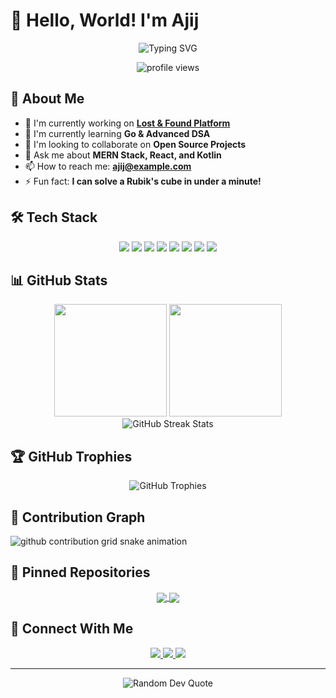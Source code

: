 # 👋 Hello, World! I'm Ajij

<div align="center">
  <img src="https://readme-typing-svg.herokuapp.com?font=Fira+Code&size=30&duration=3000&pause=1000&color=36BCF7FF&center=true&vCenter=true&width=600&lines=Full-Stack+Developer;Open+Source+Enthusiast;Always+Learning+New+Things" alt="Typing SVG" />
</div>

<p align="center">
  <img src="https://komarev.com/ghpvc/?username=Ajij99&label=Profile%20views&color=0e75b6&style=flat" alt="profile views" />
</p>

## 💫 About Me

- 🔭 I'm currently working on **[Lost & Found Platform](https://github.com/Ajij99/lost-and-found)**
- 🌱 I'm currently learning **Go & Advanced DSA**
- 👯 I'm looking to collaborate on **Open Source Projects**
- 💬 Ask me about **MERN Stack, React, and Kotlin**
- 📫 How to reach me: **ajij@example.com**
- ⚡ Fun fact: **I can solve a Rubik's cube in under a minute!**

## 🛠️ Tech Stack

<div align="center">
  <img src="https://img.shields.io/badge/JavaScript-F7DF1E?style=for-the-badge&logo=javascript&logoColor=black" />
  <img src="https://img.shields.io/badge/TypeScript-007ACC?style=for-the-badge&logo=typescript&logoColor=white" />
  <img src="https://img.shields.io/badge/React-20232A?style=for-the-badge&logo=react&logoColor=61DAFB" />
  <img src="https://img.shields.io/badge/Node.js-339933?style=for-the-badge&logo=nodedotjs&logoColor=white" />
  <img src="https://img.shields.io/badge/Python-3776AB?style=for-the-badge&logo=python&logoColor=white" />
  <img src="https://img.shields.io/badge/Go-00ADD8?style=for-the-badge&logo=go&logoColor=white" />
  <img src="https://img.shields.io/badge/Kotlin-7F52FF?style=for-the-badge&logo=kotlin&logoColor=white" />
  <img src="https://img.shields.io/badge/Git-F05032?style=for-the-badge&logo=git&logoColor=white" />
</div>

## 📊 GitHub Stats

<div align="center">
  <img height="180em" src="https://github-readme-stats-git-masterrstaa-rickstaa.vercel.app/api?username=Ajij99&show_icons=true&theme=tokyonight&include_all_commits=true&count_private=true"/>
  
  <img height="180em" src="https://github-readme-stats-git-masterrstaa-rickstaa.vercel.app/api/top-langs/?username=Ajij99&layout=compact&langs_count=8&theme=tokyonight"/>
</div>

<div align="center">
  <img src="https://github-readme-streak-stats.herokuapp.com/?user=Ajij99&theme=tokyonight" alt="GitHub Streak Stats" />
</div>

## 🏆 GitHub Trophies

<div align="center">
  <img src="https://github-profile-trophy.vercel.app/?username=Ajij99&theme=nord&column=7" alt="GitHub Trophies" />
</div>

## 🐍 Contribution Graph

<picture>
  <source media="(prefers-color-scheme: dark)" srcset="https://raw.githubusercontent.com/Ajij99/Ajij99/output/github-contribution-grid-snake-dark.svg">
  <source media="(prefers-color-scheme: light)" srcset="https://raw.githubusercontent.com/Ajij99/Ajij99/output/github-contribution-grid-snake.svg">
  <img alt="github contribution grid snake animation" src="https://raw.githubusercontent.com/Ajij99/Ajij99/output/github-contribution-grid-snake.svg">
</picture>

## 📌 Pinned Repositories

<div align="center">
  <a href="https://github.com/Ajij99/lost-and-found">
    <img align="center" src="https://github-readme-stats-git-masterrstaa-rickstaa.vercel.app/api/pin/?username=Ajij99&repo=lost-and-found&theme=tokyonight" />
  </a>
  <a href="https://github.com/Ajij99/rental-app">
    <img align="center" src="https://github-readme-stats-git-masterrstaa-rickstaa.vercel.app/api/pin/?username=Ajij99&repo=rental-app&theme=tokyonight" />
  </a>
</div>

## 🔗 Connect With Me

<div align="center">
  <a href="https://twitter.com/Ajij99" target="_blank">
    <img src="https://img.shields.io/badge/Twitter-1DA1F2?style=for-the-badge&logo=twitter&logoColor=white" />
  </a>
  <a href="https://linkedin.com/in/Ajij99" target="_blank">
    <img src="https://img.shields.io/badge/LinkedIn-0077B5?style=for-the-badge&logo=linkedin&logoColor=white" />
  </a>
  <a href="https://dev.to/Ajij99" target="_blank">
    <img src="https://img.shields.io/badge/dev.to-0A0A0A?style=for-the-badge&logo=devdotto&logoColor=white" />
  </a>
</div>

---

<div align="center">
  <img src="https://quotes-github-readme.vercel.app/api?type=horizontal&theme=tokyonight" alt="Random Dev Quote" />
</div>
